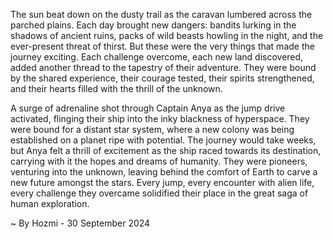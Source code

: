 
The sun beat down on the dusty trail as the caravan lumbered across the parched plains. Each day brought new dangers: bandits lurking in the shadows of ancient ruins, packs of wild beasts howling in the night, and the ever-present threat of thirst. But these were the very things that made the journey exciting. Each challenge overcome, each new land discovered, added another thread to the tapestry of their adventure. They were bound by the shared experience, their courage tested, their spirits strengthened, and their hearts filled with the thrill of the unknown.

A surge of adrenaline shot through Captain Anya as the jump drive activated, flinging their ship into the inky blackness of hyperspace. They were bound for a distant star system, where a new colony was being established on a planet ripe with potential. The journey would take weeks, but Anya felt a thrill of excitement as the ship raced towards its destination, carrying with it the hopes and dreams of humanity. They were pioneers, venturing into the unknown, leaving behind the comfort of Earth to carve a new future amongst the stars. Every jump, every encounter with alien life, every challenge they overcame solidified their place in the great saga of human exploration. 

~ By Hozmi - 30 September 2024
